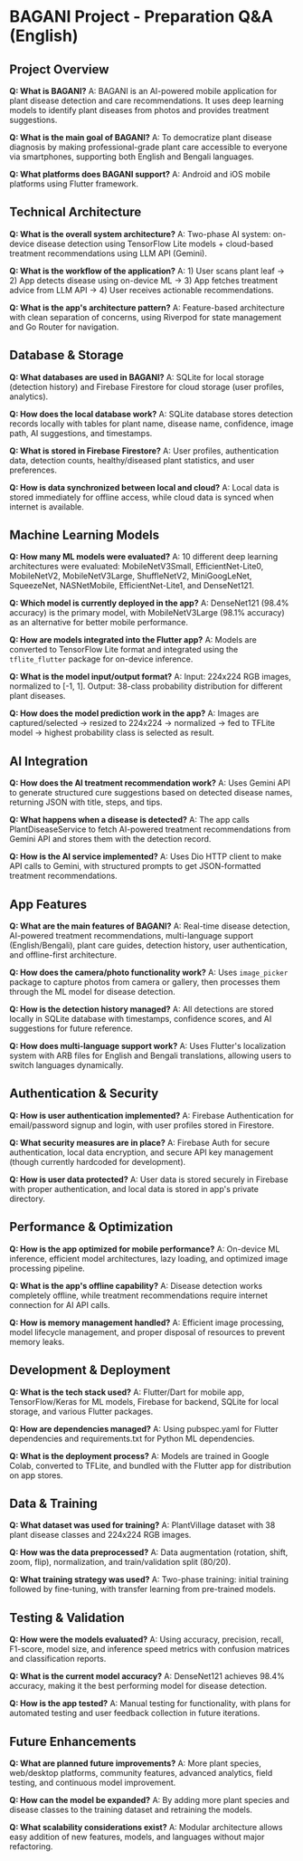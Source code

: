 # BAGANI Project - Preparation Q&A (English)

## Project Overview

**Q: What is BAGANI?**
A: BAGANI is an AI-powered mobile application for plant disease detection and care recommendations. It uses deep learning models to identify plant diseases from photos and provides treatment suggestions.

**Q: What is the main goal of BAGANI?**
A: To democratize plant disease diagnosis by making professional-grade plant care accessible to everyone via smartphones, supporting both English and Bengali languages.

**Q: What platforms does BAGANI support?**
A: Android and iOS mobile platforms using Flutter framework.

## Technical Architecture

**Q: What is the overall system architecture?**
A: Two-phase AI system: on-device disease detection using TensorFlow Lite models + cloud-based treatment recommendations using LLM API (Gemini).

**Q: What is the workflow of the application?**
A: 1) User scans plant leaf → 2) App detects disease using on-device ML → 3) App fetches treatment advice from LLM API → 4) User receives actionable recommendations.

**Q: What is the app's architecture pattern?**
A: Feature-based architecture with clean separation of concerns, using Riverpod for state management and Go Router for navigation.

## Database & Storage

**Q: What databases are used in BAGANI?**
A: SQLite for local storage (detection history) and Firebase Firestore for cloud storage (user profiles, analytics).

**Q: How does the local database work?**
A: SQLite database stores detection records locally with tables for plant name, disease name, confidence, image path, AI suggestions, and timestamps.

**Q: What is stored in Firebase Firestore?**
A: User profiles, authentication data, detection counts, healthy/diseased plant statistics, and user preferences.

**Q: How is data synchronized between local and cloud?**
A: Local data is stored immediately for offline access, while cloud data is synced when internet is available.

## Machine Learning Models

**Q: How many ML models were evaluated?**
A: 10 different deep learning architectures were evaluated: MobileNetV3Small, EfficientNet-Lite0, MobileNetV2, MobileNetV3Large, ShuffleNetV2, MiniGoogLeNet, SqueezeNet, NASNetMobile, EfficientNet-Lite1, and DenseNet121.

**Q: Which model is currently deployed in the app?**
A: DenseNet121 (98.4% accuracy) is the primary model, with MobileNetV3Large (98.1% accuracy) as an alternative for better mobile performance.

**Q: How are models integrated into the Flutter app?**
A: Models are converted to TensorFlow Lite format and integrated using the `tflite_flutter` package for on-device inference.

**Q: What is the model input/output format?**
A: Input: 224x224 RGB images, normalized to [-1, 1]. Output: 38-class probability distribution for different plant diseases.

**Q: How does the model prediction work in the app?**
A: Images are captured/selected → resized to 224x224 → normalized → fed to TFLite model → highest probability class is selected as result.

## AI Integration

**Q: How does the AI treatment recommendation work?**
A: Uses Gemini API to generate structured cure suggestions based on detected disease names, returning JSON with title, steps, and tips.

**Q: What happens when a disease is detected?**
A: The app calls PlantDiseaseService to fetch AI-powered treatment recommendations from Gemini API and stores them with the detection record.

**Q: How is the AI service implemented?**
A: Uses Dio HTTP client to make API calls to Gemini, with structured prompts to get JSON-formatted treatment recommendations.

## App Features

**Q: What are the main features of BAGANI?**
A: Real-time disease detection, AI-powered treatment recommendations, multi-language support (English/Bengali), plant care guides, detection history, user authentication, and offline-first architecture.

**Q: How does the camera/photo functionality work?**
A: Uses `image_picker` package to capture photos from camera or gallery, then processes them through the ML model for disease detection.

**Q: How is the detection history managed?**
A: All detections are stored locally in SQLite database with timestamps, confidence scores, and AI suggestions for future reference.

**Q: How does multi-language support work?**
A: Uses Flutter's localization system with ARB files for English and Bengali translations, allowing users to switch languages dynamically.

## Authentication & Security

**Q: How is user authentication implemented?**
A: Firebase Authentication for email/password signup and login, with user profiles stored in Firestore.

**Q: What security measures are in place?**
A: Firebase Auth for secure authentication, local data encryption, and secure API key management (though currently hardcoded for development).

**Q: How is user data protected?**
A: User data is stored securely in Firebase with proper authentication, and local data is stored in app's private directory.

## Performance & Optimization

**Q: How is the app optimized for mobile performance?**
A: On-device ML inference, efficient model architectures, lazy loading, and optimized image processing pipeline.

**Q: What is the app's offline capability?**
A: Disease detection works completely offline, while treatment recommendations require internet connection for AI API calls.

**Q: How is memory management handled?**
A: Efficient image processing, model lifecycle management, and proper disposal of resources to prevent memory leaks.

## Development & Deployment

**Q: What is the tech stack used?**
A: Flutter/Dart for mobile app, TensorFlow/Keras for ML models, Firebase for backend, SQLite for local storage, and various Flutter packages.

**Q: How are dependencies managed?**
A: Using pubspec.yaml for Flutter dependencies and requirements.txt for Python ML dependencies.

**Q: What is the deployment process?**
A: Models are trained in Google Colab, converted to TFLite, and bundled with the Flutter app for distribution on app stores.

## Data & Training

**Q: What dataset was used for training?**
A: PlantVillage dataset with 38 plant disease classes and 224x224 RGB images.

**Q: How was the data preprocessed?**
A: Data augmentation (rotation, shift, zoom, flip), normalization, and train/validation split (80/20).

**Q: What training strategy was used?**
A: Two-phase training: initial training followed by fine-tuning, with transfer learning from pre-trained models.

## Testing & Validation

**Q: How were the models evaluated?**
A: Using accuracy, precision, recall, F1-score, model size, and inference speed metrics with confusion matrices and classification reports.

**Q: What is the current model accuracy?**
A: DenseNet121 achieves 98.4% accuracy, making it the best performing model for disease detection.

**Q: How is the app tested?**
A: Manual testing for functionality, with plans for automated testing and user feedback collection in future iterations.

## Future Enhancements

**Q: What are planned future improvements?**
A: More plant species, web/desktop platforms, community features, advanced analytics, field testing, and continuous model improvement.

**Q: How can the model be expanded?**
A: By adding more plant species and disease classes to the training dataset and retraining the models.

**Q: What scalability considerations exist?**
A: Modular architecture allows easy addition of new features, models, and languages without major refactoring. 